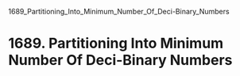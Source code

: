 1689_Partitioning_Into_Minimum_Number_Of_Deci-Binary_Numbers
# 1689. Partitioning Into Minimum Number Of Deci-Binary Numbers

